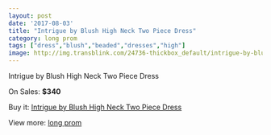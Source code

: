 ```yaml
---
layout: post
date: '2017-08-03'
title: "Intrigue by Blush High Neck Two Piece Dress"
category: long prom
tags: ["dress","blush","beaded","dresses","high"]
image: http://img.transblink.com/24736-thickbox_default/intrigue-by-blush-high-neck-two-piece-dress.jpg
---
```

Intrigue by Blush High Neck Two Piece Dress

On Sales: **$340**
<a href="https://www.transblink.com/en/long-prom/7805-intrigue-by-blush-high-neck-two-piece-dress.html"><amp-img layout="responsive" width="600" height="600" src="//img.transblink.com/24736-thickbox_default/intrigue-by-blush-high-neck-two-piece-dress.jpg" alt="Intrigue by Blush High Neck Two Piece Dress 0" /></a>
<a href="https://www.transblink.com/en/long-prom/7805-intrigue-by-blush-high-neck-two-piece-dress.html"><amp-img layout="responsive" width="600" height="600" src="//img.transblink.com/24739-thickbox_default/intrigue-by-blush-high-neck-two-piece-dress.jpg" alt="Intrigue by Blush High Neck Two Piece Dress 1" /></a>
<a href="https://www.transblink.com/en/long-prom/7805-intrigue-by-blush-high-neck-two-piece-dress.html"><amp-img layout="responsive" width="600" height="600" src="//img.transblink.com/24738-thickbox_default/intrigue-by-blush-high-neck-two-piece-dress.jpg" alt="Intrigue by Blush High Neck Two Piece Dress 2" /></a>
<a href="https://www.transblink.com/en/long-prom/7805-intrigue-by-blush-high-neck-two-piece-dress.html"><amp-img layout="responsive" width="600" height="600" src="//img.transblink.com/24737-thickbox_default/intrigue-by-blush-high-neck-two-piece-dress.jpg" alt="Intrigue by Blush High Neck Two Piece Dress 3" /></a>

Buy it: [Intrigue by Blush High Neck Two Piece Dress](https://www.transblink.com/en/long-prom/7805-intrigue-by-blush-high-neck-two-piece-dress.html "Intrigue by Blush High Neck Two Piece Dress")

View more: [long prom](https://www.transblink.com/en/58-long-prom "long prom")
